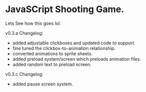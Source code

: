 # JavaSCript Shooting Game.
Lets See how this goes lol.

v0.3.a Changelog:
- added adjustable clickboxes and updated code to support.
- fine tuned the clickbox-to-animation relationship.
- converted animations to sprite sheets.
- added preload system/screen which preloads animation files.
- added random text to preload screen.

v0.3.c Changelog:
- added pause screen system.